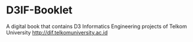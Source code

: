 # D3IF-Booklet
A digital book that contains D3 Informatics Engineering projects of Telkom University http://dif.telkomuniversity.ac.id
